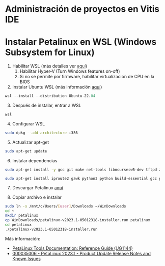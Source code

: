 # Administración de proyectos en Vitis IDE



# Instalar Petalinux en WSL (Windows Subsystem for Linux)

1. Habilitar WSL (más detalles ver [aquí](https://learn.microsoft.com/en-us/windows/wsl/install-manual#step-3---enable-virtual-machine-feature))
    1. Habilitar Hyper-V (Turn Windows features on-off)
    1. Si no se permite por firmware, habilitar virtualización de CPU en la BIOS
2. Instalar Ubuntu WSL (más información [aquí](https://learn.microsoft.com/en-us/windows/wsl/install))
```powershell
wsl --install --distribution Ubuntu-22.04
```
3. Después de instalar, entrar a WSL
```powershell
wsl
```
4. Configurar WSL

```sh
sudo dpkg --add-architecture i386
```

5. Actualizar apt-get
```sh
sudo apt-get update
```

6. Instalar dependencias 
```sh
sudo apt-get install -y gcc git make net-tools libncursesw5-dev tftpd zlib1g-dev libssl-dev flex bison libselinux1 gnupg wget diffstat chrpath socat xterm autoconf libtool tar unzip texinfo gcc-multilib build-essential libsdl1.2-dev libglib2.0-dev zlib1g:i386 screen pax gzip gawk glibc-doc:i386 locales:i386 ncurses-dev qemu-system-arm:i386 ncurses-dev:i386 libstdc++6:i386 libselinux1:i386 lib32ncurses5-dev
```

```sh
sudo apt-get install iproute2 gawk python3 python build-essential gcc git make net-tools libncurses5-dev tftpd zlib1g-dev libssl-dev flex bison libselinux1 gnupg wget git-core diffstat chrpath socat xterm autoconf libtool tar unzip texinfo zlib1g-dev gcc-multilib automake zlib1g:i386 screen pax gzip cpio python3-pip python3-pexpect xz-utils debianutils iputils-ping python3-git python3-jinja2 libegl1-mesa libsdl1.2-dev pylint3
```

7. Descargar Petalinux [aquí](https://www.xilinx.com/support/download/index.html/content/xilinx/en/downloadNav/embedded-design-tools.html)

8. Copiar archivo e instalar

```bash
sudo ln -s /mnt/c/Users/[user]/Downloads ~/WinDownloads
cd ~
mkdir petalinux
cp WinDownloads/petalinux-v2023.1-05012318-installer.run petalinux
cd petalinux
./petalinux-v2023.1-05012318-installer.run
```

Más información:

* [PetaLinux Tools Documentation: Reference Guide (UG1144)](https://docs.xilinx.com/r/en-US/ug1144-petalinux-tools-reference-guide/Overview=)
* [000035006 - PetaLinux 2023.1 - Product Update Release Notes and Known Issues](https://support.xilinx.com/s/article/000035006?language=en_US)